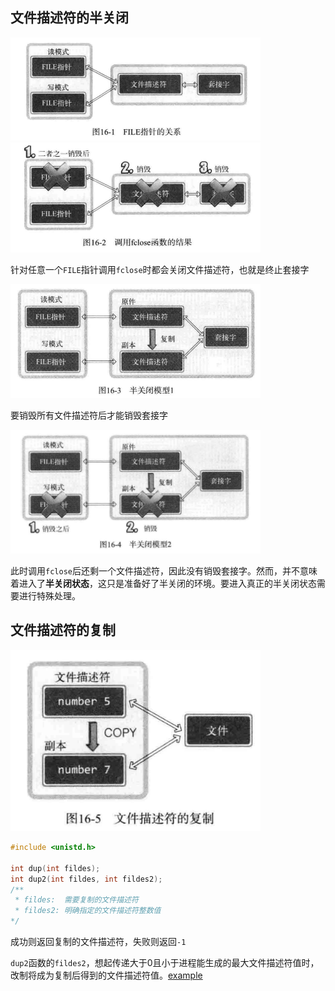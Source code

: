 ## 文件描述符的半关闭

<img src="./assets/01.png" style="width:400px" />

<img src="./assets/02.png" style="width:400px" />

针对任意一个`FILE`指针调用`fclose`时都会关闭文件描述符，也就是终止套接字

<img src="./assets/03.png" style="width:400px" />

要销毁所有文件描述符后才能销毁套接字

<img src="./assets/04.png" style="width:400px" />

此时调用`fclose`后还剩一个文件描述符，因此没有销毁套接字。然而，并不意味着进入了**半关闭状态**，这只是准备好了半关闭的环境。要进入真正的半关闭状态需要进行特殊处理。


## 文件描述符的复制

<img src="./assets/05.png" style="width:400px" />

```C
#include <unistd.h>

int dup(int fildes);
int dup2(int fildes, int fildes2);
/**
 * fildes:  需要复制的文件描述符
 * fildes2: 明确指定的文件描述符整数值
*/
```

成功则返回复制的文件描述符，失败则返回`-1`

`dup2`函数的`fildes2`，想起传递大于0且小于进程能生成的最大文件描述符值时，改制将成为复制后得到的文件描述符值。[example](./dup.c#L12)

